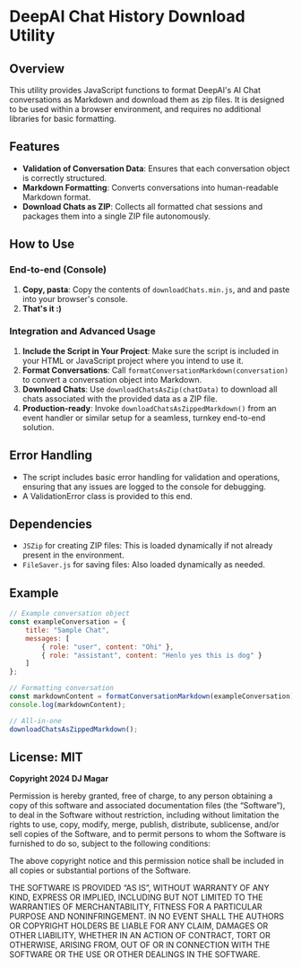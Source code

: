 
# DeepAI Chat History Download Utility

## Overview

This utility provides JavaScript functions to format DeepAI's AI Chat conversations as Markdown and download them as zip files. It is designed to be used within a browser environment, and requires no additional libraries for basic formatting.

## Features

- **Validation of Conversation Data**: Ensures that each conversation object is correctly structured.
- **Markdown Formatting**: Converts conversations into human-readable Markdown format.
- **Download Chats as ZIP**: Collects all formatted chat sessions and packages them into a single ZIP file autonomously.

## How to Use

### End-to-end (Console)

1. **Copy, pasta**: Copy the contents of `downloadChats.min.js`, and and paste into your browser's console.
2. **That's it :)**

### Integration and Advanced Usage

1. **Include the Script in Your Project**: Make sure the script is included in your HTML or JavaScript project where you intend to use it.
2. **Format Conversations**: Call `formatConversationMarkdown(conversation)` to convert a conversation object into Markdown.
3. **Download Chats**: Use `downloadChatsAsZip(chatData)` to download all chats associated with the provided data as a ZIP file.
4. **Production-ready**: Invoke `downloadChatsAsZippedMarkdown()` from an event handler or similar setup for a seamless, turnkey end-to-end solution.

## Error Handling

- The script includes basic error handling for validation and operations, ensuring that any issues are logged to the console for debugging.
- A ValidationError class is provided to this end.

## Dependencies

- `JSZip` for creating ZIP files: This is loaded dynamically if not already present in the environment.
- `FileSaver.js` for saving files: Also loaded dynamically as needed.

## Example

```javascript
// Example conversation object
const exampleConversation = {
    title: "Sample Chat",
    messages: [
        { role: "user", content: "Ohi" },
        { role: "assistant", content: "Henlo yes this is dog" }
    ]
};

// Formatting conversation
const markdownContent = formatConversationMarkdown(exampleConversation);
console.log(markdownContent);

// All-in-one
downloadChatsAsZippedMarkdown();
```

## License: MIT

**Copyright 2024 DJ Magar**

Permission is hereby granted, free of charge, to any person obtaining a copy of this software and associated documentation files (the “Software”), to deal in the Software without restriction, including without limitation the rights to use, copy, modify, merge, publish, distribute, sublicense, and/or sell copies of the Software, and to permit persons to whom the Software is furnished to do so, subject to the following conditions:

The above copyright notice and this permission notice shall be included in all copies or substantial portions of the Software.

THE SOFTWARE IS PROVIDED “AS IS”, WITHOUT WARRANTY OF ANY KIND, EXPRESS OR IMPLIED, INCLUDING BUT NOT LIMITED TO THE WARRANTIES OF MERCHANTABILITY, FITNESS FOR A PARTICULAR PURPOSE AND NONINFRINGEMENT. IN NO EVENT SHALL THE AUTHORS OR COPYRIGHT HOLDERS BE LIABLE FOR ANY CLAIM, DAMAGES OR OTHER LIABILITY, WHETHER IN AN ACTION OF CONTRACT, TORT OR OTHERWISE, ARISING FROM, OUT OF OR IN CONNECTION WITH THE SOFTWARE OR THE USE OR OTHER DEALINGS IN THE SOFTWARE.


